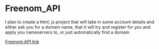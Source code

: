 # Freenom_API
I plan to create a html, js project that will take in some account details and either ask you for a domain name, that it will try and register for you and apply you nameservers to, or just automatically find a domain

[Freenom API link](https://www.freenom.com/en/freenom-api.html)
